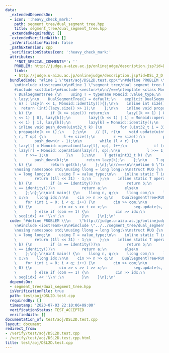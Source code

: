 ```yaml
---
data:
  _extendedDependsOn:
  - icon: ':heavy_check_mark:'
    path: segment_tree/dual_segment_tree.hpp
    title: segment_tree/dual_segment_tree.hpp
  _extendedRequiredBy: []
  _extendedVerifiedWith: []
  _isVerificationFailed: false
  _pathExtension: cpp
  _verificationStatusIcon: ':heavy_check_mark:'
  attributes:
    '*NOT_SPECIAL_COMMENTS*': ''
    PROBLEM: http://judge.u-aizu.ac.jp/onlinejudge/description.jsp?id=DSL_2_D
    links:
    - http://judge.u-aizu.ac.jp/onlinejudge/description.jsp?id=DSL_2_D
  bundledCode: "#line 1 \"test/aoj/DSL2D.test.cpp\"\n#define PROBLEM \\\n    \"http://judge.u-aizu.ac.jp/onlinejudge/description.jsp?id=DSL_2_D\"\
    \n#include <iostream>\n\n#line 1 \"segment_tree/dual_segment_tree.hpp\"\n\n\n\n\
    #include <cstdint>\n#include <vector>\n\n//===\ntemplate <class Monoid>\nstruct\
    \ DualSegmentTree {\n    using T = typename Monoid::value_type;\n    std::vector<T>\
    \ lazy;\n\n    DualSegmentTree() = default;\n    explicit DualSegmentTree(uint32_t\
    \ n) : lazy(n << 1, Monoid::identity()){};\n\n    inline int size() {\n      \
    \  return (int)(lazy.size() >> 1);\n    };\n\n    inline void propagate(uint32_t\
    \ k) {\n        if (k >= size()) return;\n        lazy[(k << 1) | 0] = Monoid::operation(lazy[(k\
    \ << 1) | 0], lazy[k]);\n        lazy[(k << 1) | 1] = Monoid::operation(lazy[(k\
    \ << 1) | 1], lazy[k]);\n        lazy[k] = Monoid::identity();\n    };\n\n   \
    \ inline void push_down(uint32_t k) {\n        for (uint32_t i = 31; i > 0; i--)\
    \ propagate(k >> i);\n    };\n\n    // [l, r)\n    void update(uint32_t l, uint32_t\
    \ r, T op) {\n        l += size();\n        r += size();\n        push_down(l);\n\
    \        push_down(r - 1);\n\n        while (l < r) {\n            if (l & 1)\
    \ lazy[l] = Monoid::operation(lazy[l], op), l++;\n            if (r & 1) --r,\
    \ lazy[r] = Monoid::operation(lazy[r], op);\n\n            l >>= 1;\n        \
    \    r >>= 1;\n        }\n    };\n\n    T get(uint32_t k) {\n        k += size();\n\
    \        push_down(k);\n        return lazy[k];\n    };\n\n    T operator[](uint32_t\
    \ k) {\n        return get(k);\n    };\n};\n//===\n\n\n#line 6 \"test/aoj/DSL2D.test.cpp\"\
    \nusing namespace std;\nusing llong = long long;\n\nstruct RUQ {\n    using value_type\
    \ = long long;\n    using T = value_type;\n\n    inline static T identity() {\n\
    \        return (1ll << 31) - 1;\n    };\n    inline static T operation(T a, T\
    \ b) {\n        if (a == identity())\n            return b;\n        else if (b\
    \ == identity())\n            return a;\n        else\n            return b;\n\
    \    };\n};\n\nint main() {\n    llong n, q;\n    llong com;\n    llong s, t,\
    \ x;\n    llong idx;\n\n    cin >> n >> q;\n    DualSegmentTree<RUQ> seg(n);\n\
    \    for (int i = 0; i < q; i++) {\n        cin >> com;\n\n        if (com ==\
    \ 0) {\n            cin >> s >> t >> x;\n            seg.update(s, t + 1, x);\n\
    \        } else if (com == 1) {\n            cin >> idx;\n            cout <<\
    \ seg[idx] << '\\n';\n        }\n    }\n};\n"
  code: "#define PROBLEM \\\n    \"http://judge.u-aizu.ac.jp/onlinejudge/description.jsp?id=DSL_2_D\"\
    \n#include <iostream>\n\n#include \"../../segment_tree/dual_segment_tree.hpp\"\
    \nusing namespace std;\nusing llong = long long;\n\nstruct RUQ {\n    using value_type\
    \ = long long;\n    using T = value_type;\n\n    inline static T identity() {\n\
    \        return (1ll << 31) - 1;\n    };\n    inline static T operation(T a, T\
    \ b) {\n        if (a == identity())\n            return b;\n        else if (b\
    \ == identity())\n            return a;\n        else\n            return b;\n\
    \    };\n};\n\nint main() {\n    llong n, q;\n    llong com;\n    llong s, t,\
    \ x;\n    llong idx;\n\n    cin >> n >> q;\n    DualSegmentTree<RUQ> seg(n);\n\
    \    for (int i = 0; i < q; i++) {\n        cin >> com;\n\n        if (com ==\
    \ 0) {\n            cin >> s >> t >> x;\n            seg.update(s, t + 1, x);\n\
    \        } else if (com == 1) {\n            cin >> idx;\n            cout <<\
    \ seg[idx] << '\\n';\n        }\n    }\n};\n"
  dependsOn:
  - segment_tree/dual_segment_tree.hpp
  isVerificationFile: true
  path: test/aoj/DSL2D.test.cpp
  requiredBy: []
  timestamp: '2023-07-03 22:10:06+09:00'
  verificationStatus: TEST_ACCEPTED
  verifiedWith: []
documentation_of: test/aoj/DSL2D.test.cpp
layout: document
redirect_from:
- /verify/test/aoj/DSL2D.test.cpp
- /verify/test/aoj/DSL2D.test.cpp.html
title: test/aoj/DSL2D.test.cpp
---
```

